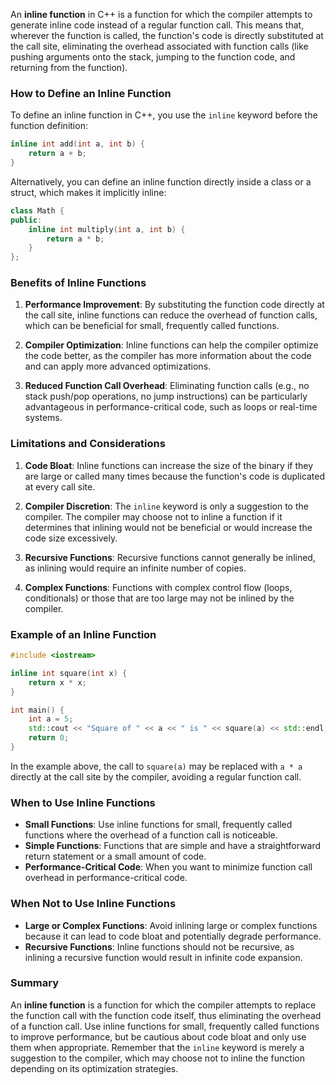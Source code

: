 An **inline function** in C++ is a function for which the compiler attempts to generate inline code instead of a regular function call. This means that, wherever the function is called, the function's code is directly substituted at the call site, eliminating the overhead associated with function calls (like pushing arguments onto the stack, jumping to the function code, and returning from the function).

### How to Define an Inline Function

To define an inline function in C++, you use the `inline` keyword before the function definition:

```cpp
inline int add(int a, int b) {
    return a + b;
}
```

Alternatively, you can define an inline function directly inside a class or a struct, which makes it implicitly inline:

```cpp
class Math {
public:
    inline int multiply(int a, int b) {
        return a * b;
    }
};
```

### Benefits of Inline Functions

1. **Performance Improvement**: By substituting the function code directly at the call site, inline functions can reduce the overhead of function calls, which can be beneficial for small, frequently called functions.

2. **Compiler Optimization**: Inline functions can help the compiler optimize the code better, as the compiler has more information about the code and can apply more advanced optimizations.

3. **Reduced Function Call Overhead**: Eliminating function calls (e.g., no stack push/pop operations, no jump instructions) can be particularly advantageous in performance-critical code, such as loops or real-time systems.

### Limitations and Considerations

1. **Code Bloat**: Inline functions can increase the size of the binary if they are large or called many times because the function's code is duplicated at every call site.

2. **Compiler Discretion**: The `inline` keyword is only a suggestion to the compiler. The compiler may choose not to inline a function if it determines that inlining would not be beneficial or would increase the code size excessively.

3. **Recursive Functions**: Recursive functions cannot generally be inlined, as inlining would require an infinite number of copies.

4. **Complex Functions**: Functions with complex control flow (loops, conditionals) or those that are too large may not be inlined by the compiler.

### Example of an Inline Function

```cpp
#include <iostream>

inline int square(int x) {
    return x * x;
}

int main() {
    int a = 5;
    std::cout << "Square of " << a << " is " << square(a) << std::endl; // The call to square() may be inlined here
    return 0;
}
```

In the example above, the call to `square(a)` may be replaced with `a * a` directly at the call site by the compiler, avoiding a regular function call.

### When to Use Inline Functions

- **Small Functions**: Use inline functions for small, frequently called functions where the overhead of a function call is noticeable.
- **Simple Functions**: Functions that are simple and have a straightforward return statement or a small amount of code.
- **Performance-Critical Code**: When you want to minimize function call overhead in performance-critical code.

### When Not to Use Inline Functions

- **Large or Complex Functions**: Avoid inlining large or complex functions because it can lead to code bloat and potentially degrade performance.
- **Recursive Functions**: Inline functions should not be recursive, as inlining a recursive function would result in infinite code expansion.

### Summary

An **inline function** is a function for which the compiler attempts to replace the function call with the function code itself, thus eliminating the overhead of a function call. Use inline functions for small, frequently called functions to improve performance, but be cautious about code bloat and only use them when appropriate. Remember that the `inline` keyword is merely a suggestion to the compiler, which may choose not to inline the function depending on its optimization strategies.